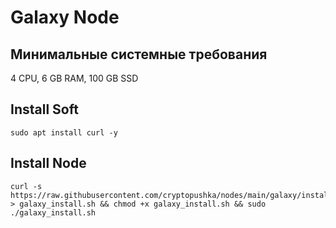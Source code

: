# Galaxy Node
## Минимальные системные требования 

4 CPU, 6 GB RAM, 100 GB SSD


## Install Soft
```
sudo apt install curl -y
```


## Install Node
```
curl -s https://raw.githubusercontent.com/cryptopushka/nodes/main/galaxy/install.sh > galaxy_install.sh && chmod +x galaxy_install.sh && sudo ./galaxy_install.sh
```
